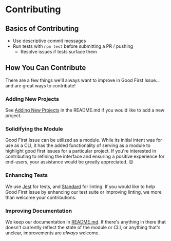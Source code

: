 # Contributing

## Basics of Contributing

- Use descriptive commit messages
- Run tests with `npm test` before submitting a PR / pushing
  - Resolve issues if tests surface them

## How You Can Contribute

There are a few things we'll always want to improve in Good First Issue... and are great ways to contribute!

### Adding New Projects

See [Adding New Projects](https://github.com/bnb/good-first-issue#adding-new-projects) in the README.md if you would like to add a new project.

### Solidifying the Module

Good First Issue can be utilized as a module. While its initial intent was for use as a CLI, it has the added functionality of serving as a module to highlight good first issues for a particular project. If you're interested in contributing to refining the interface and ensuring a positive experience for end-users, your assistance would be greatly appreciated. 😊
### Enhancing Tests

We use [Jest](https://www.npmjs.com/package/jest) for tests, and [Standard](https://www.npmjs.com/package/standard) for linting. If you would like to help Good First Issue by enhancing our test suite or improving linting, we more than welcome your contributions.

### Improving Documentation

We keep our documentation in [README.md](./README.md). If there's anything in there that doesn't currently reflect the state of the module or CLI, or anything that's unclear, improvements are *always* welcome.
